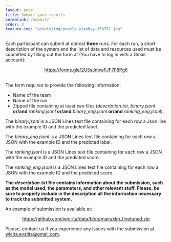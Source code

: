 ```yaml
---
layout: page
title: Submit your results
permalink: /submit/
order: 3
feature-img: "assets/img/pexels-pixabay-159751.jpg"
---
```



<script>
const ul = document.getElementsByTagName("nav")[0].getElementsByTagName("ul")[0];
ul.innerHTML = `
            <li>
                <a class="clear" aria-label="Home" title="Home" href="/index.html">
                     Home 
                </a>
            </li>
            <li class="separator"> | </li>
            <li>
                <a class="clear" aria-label="Submit Results" title="Submit Results" href="/submit/">
                     Submit Results 
                </a>
            </li>
            <li class="separator"> | </li>
            <li>
                <a class="clear" aria-label="Tasks" title="Tasks" href="/task/">
                     Tasks 
                </a>
            </li>
            <li class="separator"> | </li>
            <li>
                <a class="clear" aria-label="Data" title="Data" href="/data/">
                     Data 
                </a>
            </li>
            <li class="separator"> | </li>
            <li>
                <a class="clear" aria-label="Important Dates" title="Important Dates" href="/dates/">
                     Important Dates 
                </a>
            </li>
            <li class="separator"> | </li>
            <li>
                <a class="clear" aria-label="Organizers" title="Organizers" href="/organizers/">
                     Organizers 
                </a>
            </li>
            <li class="separator"> | </li>
        <li class="separator"> | </li>
            <li>
            	<a id="theme-toggle" title="Home " aria-label="Home" onclick="themeToggle()">
            		<i class="fas fa-adjust" aria-hidden="true"></i>
            	</a>
            </li>
`;
</script>



Each participant can submit at utmost <b>three</b> runs. For each run, a short description of the system and the list of data and resources used must be submitted by filling out the form at (You have to log in with a Gmail account):

<center>
    <a href="https://forms.gle/2U5sJnpwFJF7F8Pg6">https://forms.gle/2U5sJnpwFJF7F8Pg6</a>
</center>

<br>

The form requires to provide the following information:
<ul>
    <li> Name of the team </li>
    <li> Name of the run </li>
    <li> Zipped file containing at least two files (<i>description.txt</i>, <i>binary.jsonl</i> <b>or/and</b> <i>ranking.jsonl</i> <b>or/and</b> <i>binary_eng.jsonl</i> <b>or/and</b> <i>ranking_eng.jsonl</i>). </li>
</ul>

The <i>binary.jsonl</i> is a JSON Lines text file containing for each row a Json line with the example ID and the predicted label.


The <i>binary_eng.jsonl</i> is a JSON Lines text file containing for each row a JSON with the example ID and the predicted label.


The <i>ranking.jsonl</i> is a JSON Lines text file containing for each row a JSON with the example ID and the predicted score.


The <i>ranking_eng.jsonl</i> is a JSON Lines text file containing for each row a JSON with the example ID and the predicted score.


<b>The <i>description.txt</i> file contains information about the submission, such as the model used, the parameters, and other relevant stuff. Please, be sure to properly include in the description all the information necessary to track the submitted system.</b>

An example of submission is available at:
<center>
<a href="https://github.com/wic-ita/data/blob/main/example_submission.zip">https://github.com/wic-ita/data/blob/main/xlm_finetuned.zip</a>
</center>

Please, contact us if you experience any issues with the submission at <a>wicita.evalita@gmail.com</a>.
